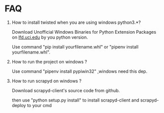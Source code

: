 # FAQ
1.  How to install twisted when you are using windows python3.*?

    Download Unofficial Windows Binaries for Python Extension Packages on [lfd.uci.edu](https://www.lfd.uci.edu/~gohlke/pythonlibs/#twisted) by you python version.
    
    Use command "pip install yourfilename.whl" or "pipenv install yourfilename.whl".
    
2.  How to run the project on windows ?
    
    Use command "pipenv install pypiwin32" ,windows need this dep.

3.  How to run scrapyd on windows ?
    
    Download scrapyd-client's source code from github.
    
    then use "python setup.py install" to install scrapyd-client and scrapyd-deploy to your cmd
    
